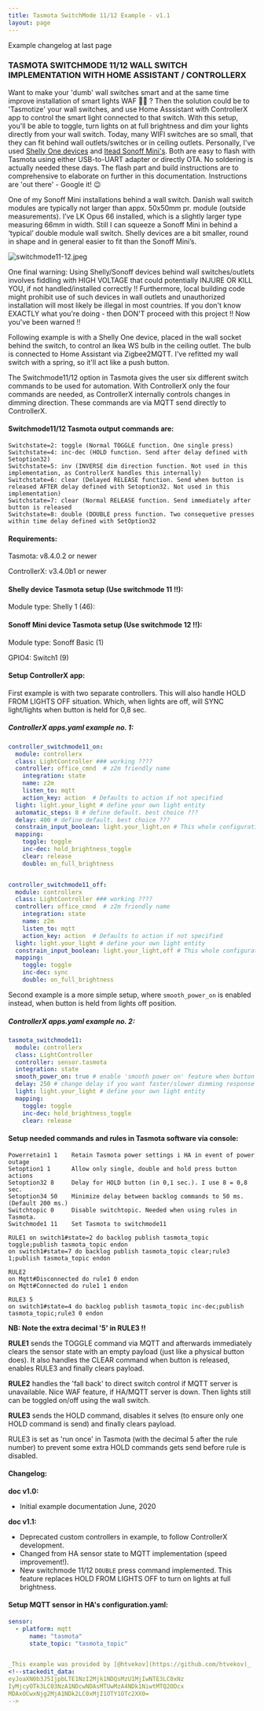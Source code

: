```yaml
---
title: Tasmota SwitchMode 11/12 Example - v1.1
layout: page
---
```

Example changelog at last page

### TASMOTA SWITCHMODE 11/12 WALL SWITCH IMPLEMENTATION WITH HOME ASSISTANT / CONTROLLERX

Want to make your 'dumb' wall switches smart and at the same time improve installation of smart lights WAF 👩‍🦰 ? Then the solution could be to 'Tasmotize' your wall switches, and use Home Asssistant with ControllerX app to control the smart light connected to that switch. With this setup, you'll be able to toggle, turn lights on at full brightness and dim your lights directly from your wall switch. Today, many WIFI switches are so small, that they can fit behind wall outlets/switches or in ceiling outlets. Personally, I've used [Shelly One devices](https://shop.shelly.cloud/shelly-1-wifi-smart-home-automation#50) and [Itead Sonoff Mini's](https://www.itead.cc/sonoff-mini.html). Both are easy to flash with Tasmota using either USB-to-UART adapter or directly OTA. No soldering is actually needed these days. The flash part and build instructions are to comprehensive to elaborate on further in this documentation. Instructions are 'out there' - Google it! 😉

One of my Sonoff Mini installations behind a wall switch. Danish wall switch modules are typically not larger than appx. 50x50mm pr. module (outside measurements). I’ve LK Opus 66 installed, which is a slightly larger type measuring 66mm in width. Still I can squeeze a Sonoff Mini in behind a ‘typical’ double module wall switch. Shelly devices are a bit smaller, round in shape and in general easier to fit than the Sonoff Mini’s.

![switchmode11-12.jpeg](/controllerx/assets/img/switchmode11-12.jpeg)

One final warning: Using Shelly/Sonoff devices behind wall switches/outlets involves fiddling with HIGH VOLTAGE that could potentially INJURE OR KILL YOU, if not handled/installed correctly !! Furthermore, local building code might prohibit use of such devices in wall outlets and unauthorized installation will most likely be illegal in most countries. If you don't know EXACTLY what you're doing - then DON'T proceed with this project !! Now you've been warned !!

Following example is with a Shelly One device, placed in the wall socket behind the switch, to control an Ikea WS bulb in the ceiling outlet. The bulb is connected to Home Assistant via Zigbee2MQTT. I've refitted my wall switch with a spring, so it'll act like a push button.

The Switchmode11/12 option in Tasmota gives the user six different switch commands to be used for automation. With ControllerX only the four commands are needed, as ControllerX internally controls changes in dimming direction. These commands are via MQTT send directly to ControllerX.

#### Switchmode11/12 Tasmota output commands are:

```
Switchstate=2: toggle (Normal TOGGLE function. One single press)
Switchstate=4: inc-dec (HOLD function. Send after delay defined with Setoption32)
Switchstate=5: inv (INVERSE dim direction function. Not used in this implementation, as ControllerX handles this internally)
Switchstate=6: clear (Delayed RELEASE function. Send when button is released AFTER delay defined with Setoption32. Not used in this implementation)
Switchstate=7: clear (Normal RELEASE function. Send immediately after button is released
Switchstate=8: double (DOUBLE press function. Two consequetive presses within time delay defined with SetOption32
```

#### Requirements:

Tasmota: v8.4.0.2 or newer

ControllerX: v3.4.0b1 or newer

#### Shelly device Tasmota setup (Use switchmode 11 !!):

Module type: Shelly 1 (46): 

#### Sonoff Mini device Tasmota setup (Use switchmode 12 !!):

Module type: Sonoff Basic (1)

GPIO4: Switch1 (9)

#### Setup ControllerX app:

First example is with two separate controllers. This will also handle HOLD FROM LIGHTS OFF situation. Which, when lights are off, will SYNC light/lights when button is held for 0,8 sec.

##### ControllerX apps.yaml example no. 1:

```yaml
controller_switchmode11_on:
  module: controllerx
  class: LightController ### working ????
  controller: office_cmnd  # z2m friendly name
	integration: state
	name: z2m
	listen_to: mqtt
	action_key: action  # Defaults to action if not specified
  light: light.your_light # define your own light entity
  automatic_steps: 8 # define default. best choice ???
  delay: 400 # define default. best choice ???
  constrain_input_boolean: light.your_light,on # This whole configuration will work when the light is on
  mapping:
    toggle: toggle
    inc-dec: hold_brightness_toggle
    clear: release
    double: on_full_brightness


controller_switchmode11_off:
  module: controllerx
  class: LightController ### working ????
  controller: office_cmnd  # z2m friendly name
	integration: state
	name: z2m
	listen_to: mqtt
	action_key: action  # Defaults to action if not specified
  light: light.your_light # define your own light entity
  constrain_input_boolean: light.your_light,off # This whole configuration will work when the light is off
  mapping:
    toggle: toggle
    inc-dec: sync
    double: on_full_brightness
```

Second example is a more simple setup, where `smooth_power_on` is enabled instead, when button is held from lights off position.

##### ControllerX apps.yaml example no. 2:

```yaml
tasmota_switchmode11:
  module: controllerx
  class: LightController
  controller: sensor.tasmota
  integration: state
  smooth_power_on: true # enable 'smooth power on' feature when button is held from lights off
  delay: 250 # change delay if you want faster/slower dimming response (default: 350 ms.)
  light: light.your_light # define your own light entity
  mapping:
    toggle: toggle
    inc-dec: hold_brightness_toggle
    clear: release
```

#### Setup needed commands and rules in Tasmota software via console:

```
Powerretain1 1    Retain Tasmota power settings i HA in event of power outage
Setoption1 1      Allow only single, double and hold press button actions
Setoption32 8     Delay for HOLD button (in 0,1 sec.). I use 8 = 0,8 sec.
Setoption34 50    Minimize delay between backlog commands to 50 ms. (Default 200 ms.)
Switchtopic 0     Disable switchtopic. Needed when using rules in Tasmota.
Switchmode1 11    Set Tasmota to switchmode11

RULE1 on switch1#state=2 do backlog publish tasmota_topic toggle;publish tasmota_topic endon
on switch1#state=7 do backlog publish tasmota_topic clear;rule3 1;publish tasmota_topic endon

RULE2
on Mqtt#Disconnected do rule1 0 endon
on Mqtt#Connected do rule1 1 endon

RULE3 5
on switch1#state=4 do backlog publish tasmota_topic inc-dec;publish tasmota_topic;rule3 0 endon
```

**NB: Note the extra decimal '5' in RULE3 !!**

**RULE1** sends the TOGGLE command via MQTT and afterwards immediately clears the sensor state with an empty payload (just like a physical button does). It also handles the CLEAR command when button is released, enables RULE3 and finally clears payload.

**RULE2** handles the 'fall back' to direct switch control if MQTT server is unavailable. Nice WAF feature, if HA/MQTT server is down. Then lights still can be toggled on/off using the wall switch.

**RULE3** sends the HOLD command, disables it selves (to ensure only one HOLD command is send) and finally clears payload.

RULE3 is set as 'run once' in Tasmota (with the decimal 5 after the rule number) to prevent some extra HOLD commands gets send before rule is disabled.

#### Changelog:
**doc v1.0:**
* Initial example documentation June, 2020

**doc v1.1:**
* Deprecated custom controllers in example, to follow ControllerX development.
* Changed from HA sensor state to MQTT implementation (speed improvement!).
* New switchmode 11/12 `DOUBLE` press command implemented.
This feature replaces HOLD FROM LIGHTS OFF to turn on lights at full brightness.

#### Setup MQTT sensor in HA's configuration.yaml:

```yaml
sensor:
  - platform: mqtt
      name: "tasmota"
      state_topic: "tasmota_topic"


_This example was provided by [@htvekov](https://github.com/htvekov)_
<!--stackedit_data:
eyJoaXN0b3J5IjpbLTE1NzI2Mjk1NDQsMzU1MjIwNTE3LC0xNz
IyMjcyOTk3LC03NzA1NDcwNDAsMTUwMzA4NDk1NiwtMTQ2ODcx
MDAxOCwxNjg2MjA1NDk2LC0xMjI1OTY1OTc2XX0=
-->